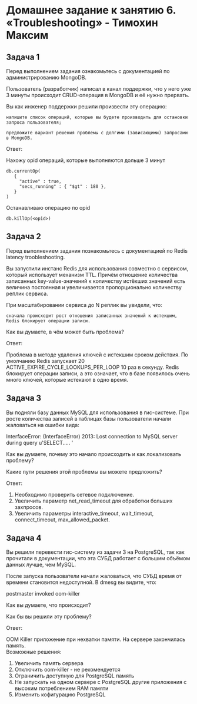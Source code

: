 # Домашнее задание к занятию 6. «Troubleshooting» - Тимохин Максим

## Задача 1

Перед выполнением задания ознакомьтесь с документацией по администрированию MongoDB.

Пользователь (разработчик) написал в канал поддержки, что у него уже 3 минуты происходит CRUD-операция в MongoDB и её нужно прервать.

Вы как инженер поддержки решили произвести эту операцию:

    напишите список операций, которые вы будете производить для остановки запроса пользователя;
    
    предложите вариант решения проблемы с долгими (зависающими) запросами в MongoDB.

Ответ:

Нахожу opid операций, которые выполняются дольше 3 минут
    
    db.currentOp(
       {
         "active" : true,
         "secs_running" : { "$gt" : 180 },
       }
    )
    
Останавливаю операцию по opid

    db.killOp(<opid>)

## Задача 2

Перед выполнением задания познакомьтесь с документацией по Redis latency troobleshooting.

Вы запустили инстанс Redis для использования совместно с сервисом, который использует механизм TTL. Причём отношение количества записанных key-value-значений к количеству истёкших значений есть величина постоянная и увеличивается пропорционально количеству реплик сервиса.

При масштабировании сервиса до N реплик вы увидели, что:

    сначала происходит рост отношения записанных значений к истекшим,
    Redis блокирует операции записи.

Как вы думаете, в чём может быть проблема?

Ответ: 

Проблема в методе удаления ключей с истекшим сроком действия. 
По умолчанию Redis запускает 20 ACTIVE_EXPIRE_CYCLE_LOOKUPS_PER_LOOP 10 раз в секунду. 
Redis блокирует операции записи, а это означает, что в базе появилось очень много ключей, которые истекают в одно время.

## Задача 3

Вы подняли базу данных MySQL для использования в гис-системе. При росте количества записей в таблицах базы пользователи начали жаловаться на ошибки вида:

InterfaceError: (InterfaceError) 2013: Lost connection to MySQL server during query u'SELECT..... '

Как вы думаете, почему это начало происходить и как локализовать проблему?

Какие пути решения этой проблемы вы можете предложить?

Ответ:

1. Необходимо проверить сетевое подключение.
2. Увеличить параметр net_read_timeout для обработки больших захпросов.
3. Увеличить параметры interactive_timeout, wait_timeout, connect_timeout, max_allowed_packet.

## Задача 4

Вы решили перевести гис-систему из задачи 3 на PostgreSQL, так как прочитали в документации, что эта СУБД работает с большим объёмом данных лучше, чем MySQL.

После запуска пользователи начали жаловаться, что СУБД время от времени становится недоступной. В dmesg вы видите, что:

postmaster invoked oom-killer

Как вы думаете, что происходит?

Как бы вы решили эту проблему?

Ответ:

OOM Killer приложение при нехватки памяти. На сервере закончилась память.  
Возможные решения:

1. Увеличить память сервера
2. Отключить oom-killer - не рекомендуется
3. Ограничить доступную для PostgreSQL память
4. Не запускать на одном сервере с PostgreSQL другие приложения с высоким потреблением RAM памяти
5. Изменить кофигурацию PostgreSQL
    
